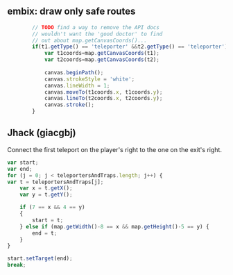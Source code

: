 ## embix: draw only safe routes
```javascript
		// TODO find a way to remove the API docs
        // wouldn't want the 'good doctor' to find
        // out about map.getCanvasCoords()...
        if(t1.getType() == 'teleporter' &&t2.getType() == 'teleporter'){
            var t1coords=map.getCanvasCoords(t1);
            var t2coords=map.getCanvasCoords(t2);
          
            canvas.beginPath();
            canvas.strokeStyle = 'white';
            canvas.lineWidth = 1;
            canvas.moveTo(t1coords.x, t1coords.y);
            canvas.lineTo(t2coords.x, t2coords.y);
            canvas.stroke();
        }
```


## Jhack (giacgbj)

Connect the first teleport on the player's right to the one on the exit's right.

```javascript
var start;
var end;
for (j = 0; j < teleportersAndTraps.length; j++) {
var t = teleportersAndTraps[j];
    var x = t.getX();
    var y = t.getY();

    if (7 == x && 4 == y)
    {
    	start = t;
    } else if (map.getWidth()-8 == x && map.getHeight()-5 == y) {
    	end = t;
    }
}

start.setTarget(end);
break;
```
